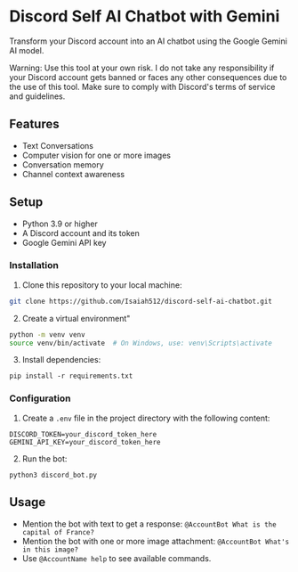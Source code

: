 # Discord Self AI Chatbot with Gemini
Transform your Discord account into an AI chatbot using the Google Gemini AI model.

Warning: Use this tool at your own risk. I do not take any responsibility if your Discord account gets banned or faces any other consequences due to the use of this tool. Make sure to comply with Discord's terms of service and guidelines.

## Features
- Text Conversations
- Computer vision for one or more images
- Conversation memory
- Channel context awareness

## Setup
- Python 3.9 or higher
- A Discord account and its token 
- Google Gemini API key

### Installation

1. Clone this repository to your local machine:
```bash
git clone https://github.com/Isaiah512/discord-self-ai-chatbot.git
```

2. Create a virtual environment"
```bash
python -m venv venv
source venv/bin/activate  # On Windows, use: venv\Scripts\activate
```

3. Install dependencies:
```
pip install -r requirements.txt
```

### Configuration
1. Create a `.env` file in the project directory with the following content:
```
DISCORD_TOKEN=your_discord_token_here
GEMINI_API_KEY=your_discord_token_here
```

2. Run the bot:
```
python3 discord_bot.py
```

## Usage
- Mention the bot with text to get a response: `@AccountBot What is the capital of France?`
- Mention the bot with one or more image attachment: `@AccountBot What's in this image?`
- Use `@AccountName help` to see available commands.
